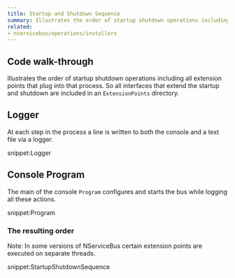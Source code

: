 ```yaml
---
title: Startup and Shutdown Sequence
summary: Illustrates the order of startup shutdown operations including all extension points that plug into that process.
related:
- nservicebus/operations/installers
---
```



## Code walk-through

Illustrates the order of startup shutdown operations including all extension points that plug into that process. So all interfaces that extend the startup and shutdown are included in an `ExtensionPoints` directory.


## Logger

At each step in the process a line is written to both the console and a text file via a logger.

snippet:Logger


## Console Program

The main of the console `Program` configures and starts the bus while logging all these actions.

snippet:Program


### The resulting order

Note: In some versions of NServiceBus certain extension points are executed on separate threads.

snippet:StartupShutdownSequence
